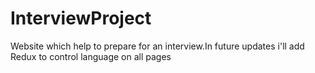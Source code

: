 # InterviewProject
Website which help to prepare for an interview.In future updates i'll add Redux  to control language on all pages

